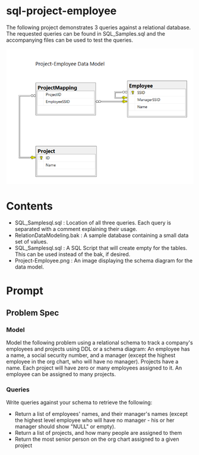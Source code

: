 # sql-project-employee

The following project demonstrates 3 queries against a relational database. The requested queries can be found in SQL_Samples.sql and the accompanying files can be used to test the queries.

![alt text](https://github.com/iamchrishodges/sql-project-employee/blob/master/Project-Employee.png)

# Contents
* SQL_Samplesql.sql : Location of all three queries. Each query is separated with a comment explaining their usage.
* RelationDataModeling.bak : A sample database containing a small data set of values.
* SQL_Samplesql.sql : A SQL Script that will create empty for the tables. This can be used instead of the bak, if desired.
* Project-Employee.png : An image displaying the schema diagram for the data model.
# Prompt 

## Problem Spec
### Model
Model the following problem using a relational schema to track a company's employees and projects using DDL or a schema diagram:
An employee has a name, a social security number, and a manager (except the highest employee in the org chart, who will have no manager).
Projects have a name.
Each project will have zero or many employees assigned to it. An employee can be assigned to many projects.

### Queries
Write queries against your schema to retrieve the following:
* Return a list of employees' names, and their manager's names (except the highest level employee who will have no manager - his or her manager should show "NULL" or empty).
* Return a list of projects, and how many people are assigned to them
* Return the most senior person on the org chart assigned to a given project
